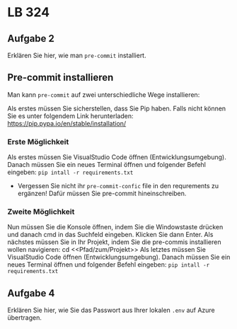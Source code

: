 # LB 324

## Aufgabe 2
Erklären Sie hier, wie man `pre-commit` installiert.

## Pre-commit installieren

Man kann `pre-commit` auf zwei unterschiedliche Wege installieren:

Als erstes müssen Sie sicherstellen, dass Sie Pip haben. Falls nicht können Sie es unter folgendem Link herunterladen:
https://pip.pypa.io/en/stable/installation/

### Erste Möglichkeit
Als erstes müssen Sie VisualStudio Code öffnen (Entwicklungsumgebung). Danach müssen Sie ein neues Terminal öffnen und folgender Befehl eingeben:
`pip intall -r requirements.txt`

- Vergessen Sie nicht ihr `pre-commit-confic` file in den requrements zu ergänzen! Dafür müssen Sie pre-commit hineinschreiben. 

### Zweite Möglichkeit
Nun müssen Sie die Konsole öffnen, indem Sie die Windowstaste drücken und danach cmd in das Suchfeld eingeben. Klicken Sie dann Enter. 
Als nächstes müssen Sie in Ihr Projekt, indem Sie die pre-commis installieren wollen navigieren: cd <<Pfad/zum/Projekt>>
Als letztes müssen Sie VisualStudio Code öffnen (Entwicklungsumgebung). Danach müssen Sie ein neues Terminal öffnen und folgender Befehl eingeben:
`pip intall -r requirements.txt`


## Aufgabe 4
Erklären Sie hier, wie Sie das Passwort aus Ihrer lokalen `.env` auf Azure übertragen.

